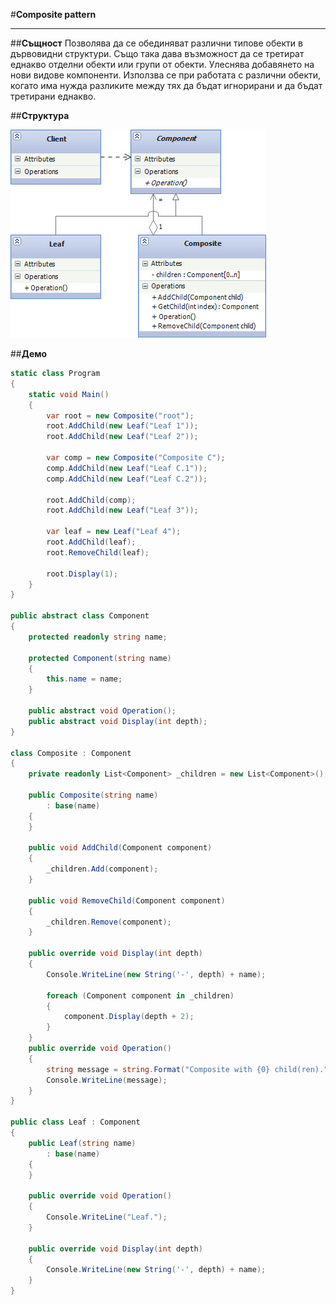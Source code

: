 #**Composite pattern**


----------
##**Същност**
Позволява да се обединяват различни типове обекти в дървовидни структури. Също така дава възможност да се третират еднакво отделни обекти или групи от обекти. Улеснява добавянето на нови видове компоненти. Използва се при работата с различни обекти, когато има нужда разликите между тях да бъдат игнорирани и да бъдат третирани еднакво.

##**Структура**

![enter image description here](https://github.com/tokera/TelerikAcademyHomeworks/blob/master/HighQualityCode/StructuralPatterns/images/Composite.jpg)

##**Демо**
```cs
static class Program
{
    static void Main()
    {
        var root = new Composite("root");
        root.AddChild(new Leaf("Leaf 1"));
        root.AddChild(new Leaf("Leaf 2"));

        var comp = new Composite("Composite C");
        comp.AddChild(new Leaf("Leaf C.1"));
        comp.AddChild(new Leaf("Leaf C.2"));

        root.AddChild(comp);
        root.AddChild(new Leaf("Leaf 3"));

        var leaf = new Leaf("Leaf 4");
        root.AddChild(leaf);
        root.RemoveChild(leaf);

        root.Display(1);
    }
}

public abstract class Component
{
    protected readonly string name;

    protected Component(string name)
    {
        this.name = name;
    }

    public abstract void Operation();
    public abstract void Display(int depth);
}

class Composite : Component
{
    private readonly List<Component> _children = new List<Component>();

    public Composite(string name)
        : base(name)
    {
    }

    public void AddChild(Component component)
    {
        _children.Add(component);
    }

    public void RemoveChild(Component component)
    {
        _children.Remove(component);
    }

    public override void Display(int depth)
    {
        Console.WriteLine(new String('-', depth) + name);

        foreach (Component component in _children)
        {
            component.Display(depth + 2);
        }
    }
    public override void Operation()
    {
        string message = string.Format("Composite with {0} child(ren).", _children.Count);
        Console.WriteLine(message);
    }
}

public class Leaf : Component
{
    public Leaf(string name)
        : base(name)
    {
    }

    public override void Operation()
    {
        Console.WriteLine("Leaf.");
    }

    public override void Display(int depth)
    {
        Console.WriteLine(new String('-', depth) + name);
    }
}
```